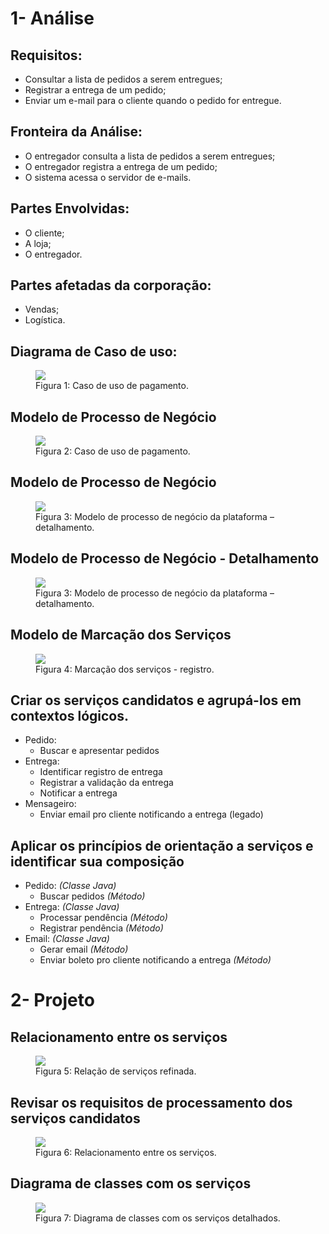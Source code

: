 # 1- Análise

## Requisitos:
- Consultar a lista de pedidos a serem entregues;
- Registrar a entrega de um pedido;
- Enviar um e-mail para o cliente quando o pedido for entregue.

## Fronteira da Análise:
- O entregador consulta a lista de pedidos a serem entregues;
- O entregador registra a entrega de um pedido;
- O sistema acessa o servidor de e-mails.

## Partes Envolvidas:
- O cliente;
- A loja;
- O entregador.

## Partes afetadas da corporação:
- Vendas;
- Logística.
## Diagrama de Caso de uso:
<figure><img src=img/useCase.png>
  <figcaption>Figura 1: Caso de uso de pagamento.
</figcaption>
</figure>

## Modelo de Processo de Negócio
<figure><img src=img/businessProcess.png></img>
  <figcaption>Figura 2: Caso de uso de pagamento.
</figcaption>
</figure>

## Modelo de Processo de Negócio
<figure><img src=img/businessProcessDetails.png></img>
  <figcaption>Figura 3: Modelo de processo de negócio da plataforma – detalhamento.
</figcaption>
</figure>

## Modelo de Processo de Negócio - Detalhamento
<figure><img src=img/businessProcessDetails.png></img>
  <figcaption>Figura 3: Modelo de processo de negócio da plataforma – detalhamento.
</figcaption>
</figure>

## Modelo de Marcação dos Serviços
<figure><img src=img/businessProcessDetails.png></img>
  <figcaption>Figura 4: Marcação dos serviços - registro.
</figcaption>
</figure>


## Criar os serviços candidatos e agrupá-los em contextos lógicos.
- Pedido:
  - Buscar e apresentar pedidos
- Entrega:
  - Identificar registro de entrega
  - Registrar a validação da entrega
  - Notificar a entrega
- Mensageiro:
  - Enviar email pro cliente notificando a entrega (legado)


## Aplicar os princípios de orientação a serviços e identificar sua composição
- Pedido: _(Classe Java)_
  - Buscar pedidos _(Método)_
- Entrega: _(Classe Java)_
  - Processar pendência _(Método)_
  - Registrar pendência _(Método)_
- Email: _(Classe Java)_
  - Gerar email _(Método)_
  - Enviar boleto pro cliente notificando a entrega _(Método)_

# 2- Projeto

## Relacionamento entre os serviços
<figure><img src=img/serviceRelation.png></img>
  <figcaption>Figura 5:  Relação de serviços refinada.
</figcaption>
</figure>

## Revisar os requisitos de processamento dos serviços candidatos
<figure><img src=img/serviceRelationDetails.png></img>
  <figcaption>Figura 6: Relacionamento entre os serviços.
</figcaption>
</figure>

## Diagrama de classes com os serviços
<figure><img src=img/classDiagramWithServiceDetails.png></img>
  <figcaption>Figura 7: Diagrama de classes com os serviços detalhados.
</figcaption>
</figure>